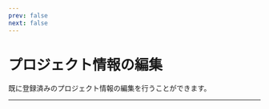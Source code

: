 ```yaml
---
prev: false
next: false
---
```


# プロジェクト情報の編集

既に登録済みのプロジェクト情報の編集を行うことができます。

---
<br>
<FormUpdateProject/>